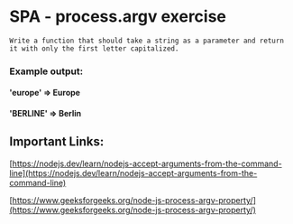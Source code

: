 # SPA - process.argv exercise

```
Write a function that should take a string as a parameter and return it with only the first letter capitalized.

```

### Example output:

#### 'europe' => Europe

#### 'BERLINE' => Berlin

## Important Links:

[https://nodejs.dev/learn/nodejs-accept-arguments-from-the-command-line](https://nodejs.dev/learn/nodejs-accept-arguments-from-the-command-line)

[https://www.geeksforgeeks.org/node-js-process-argv-property/](https://www.geeksforgeeks.org/node-js-process-argv-property/)
